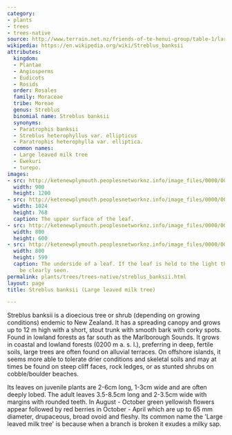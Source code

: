 ```yaml
---
category:
- plants
- trees
- trees-native
source: http://www.terrain.net.nz/friends-of-te-henui-group/table-1/large-leaved-milk-tree-turepo-streblus-banksii.html
wikipedia: https://en.wikipedia.org/wiki/Streblus_banksii
attributes:
  kingdom:
  - Plantae
  - Angiosperms
  - Eudicots
  - Rosids
  order: Rosales
  family: Moraceae
  tribe: Moreae
  genus: Streblus
  binomial name: Streblus banksii
  synonyms:
  - Paratrophis banksii
  - Streblus heterophyllus var. ellipticus
  - Paratrophis heterophylla var. elliptica.
  common names:
  - Large leaved milk tree
  - Ewekuri
  - turepo.
images:
- src: http://ketenewplymouth.peoplesnetworknz.info/image_files/0000/0002/3294/Ewekuri__Large-leaved_milk_tree__Streblus_banksii-4.JPG
  width: 900
  height: 1200
- src: http://ketenewplymouth.peoplesnetworknz.info/image_files/0000/0002/3284/Ewekuri__Large-leaved_milk_tree__Streblus_banksii-2.JPG
  width: 1024
  height: 768
  caption: The upper surface of the leaf.
- src: http://ketenewplymouth.peoplesnetworknz.info/image_files/0000/0002/8749/Streblus_banksii__Large_leaved_milk_tree_Ewekuri-001.JPG
  width: 800
  height: 600
- src: http://ketenewplymouth.peoplesnetworknz.info/image_files/0000/0002/8754/Streblus_banksii__Large_leaved_milk_tree_Ewekuri-004.JPG
  width: 800
  height: 599
  caption: The underside of a leaf. If the leaf is held to the light the veins can
    be clearly seen.
permalink: plants/trees/trees-native/streblus_banksii.html
layout: page
title: Streblus banksii (Large leaved milk tree)

---
```

Streblus banksii is a dioecious tree or shrub (depending on growing conditions) endemic to New Zealand. It has a spreading canopy and grows up to 12 m high with a short, stout trunk with smooth bark with corky spots. Found in lowland forests as far south as the Marlborough Sounds. It grows in coastal and lowland forests (0­200 m a. s. l.), preferring in deep, fertile soils, large trees are often found on alluvial terraces. On offshore islands, it seems more able to tolerate drier conditions and skeletal soils and may at times be found on steep cliff faces, rock ledges, or as stunted shrubs on cobble/boulder beaches.

Its leaves on juvenile plants are 2-6cm long, 1-3cm wide and are often deeply lobed. The adult leaves 3.5-8.5cm long and 2-3.5cm wide with margins with rounded teeth.
In August - October green yellowish flowers appear followed by red berries in October - April which are up to 65 mm diameter, drupaceous, broad ovoid and fleshy.
Its common name the 'Large leaved milk tree' is because when a branch is broken it exudes a milky sap.
